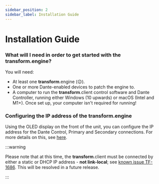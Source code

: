 ```yaml
---
sidebar_position: 2
sidebar_label: Installation Guide
---
```


# Installation Guide

### What will I need in order to get started with the **transform**.engine?

You will need:

- At least one **transform**.engine (:wink:).
- One or more Dante-enabled devices to patch the engine to.
- A computer to run the **transform**.client control software and Dante Controller, running either Windows (10 upwards) or macOS (Intel and M1+). Once set up, your computer isn't required for running!

### Configuring the IP address of the **transform**.engine

Using the OLED display on the front of the unit, you can configure the IP address for the Dante Control, Primary and Secondary connections.
For more details on this, see [here](../transform.engine/oled).

:::warning

Please note that at this time, the **transform**.client must be connected by either a static or DHCP IP address - **not link-local**; see [known issue TF-1686](../known-issues).
This will be resolved in a future release.

:::
